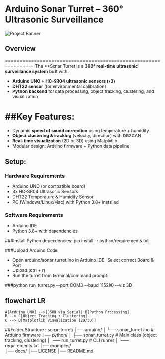 # Arduino Sonar Turret – 360° Ultrasonic Surveillance

![Project Banner](docs/banner_placeholder.png)

## Overview
================================================================
The **Sonar Turret is a **360° real-time ultrasonic surveillance system** built with:
- **Arduino UNO + HC-SR04 ultrasonic sensors (x3)**
- **DHT22 sensor** (for environmental calibration)
- **Python backend** for data processing, object tracking, clustering, and visualization

##Key Features:
================================================================
- Dynamic **speed of sound correction** using temperature + humidity  
- **Object clustering & tracking** (velocity, direction) with DBSCAN  
- **Real-time visualization** (2D or 3D) using Matplotlib  
- Modular design: Arduino firmware + Python data pipeline  


## Setup:
### Hardware Requirements
- Arduino UNO (or compatible board)  
- 3x HC-SR04 Ultrasonic Sensors  
- DHT22 Temperature & Humidity Sensor  
- PC (Windows/Linux/Mac) with Python 3.8+ installed  

### Software Requirements
- Arduino IDE  
- Python 3.8+ with dependencies  

###Install Python dependencies:
pip install -r python/requirements.txt

###Upload Arduino Code:
- Open arduino/sonar_turret.ino in Arduino IDE
-Select correct Board & Port
- Upload (ctrl + r)
- Run the turret from terminal/command prompt:

###python run_turret.py --port COM3 --baud 115200 --viz 3D

## flowchart LR

    A[Arduino UNO] -->|JSON via Serial| B[Python Processing]
    B --> C[Object Tracking + Clustering]
    C --> D[Matplotlib Visualization (2D/3D)]

##Folder Structure :
sonar-turret/
│── arduino/
│   └── sonar_turret.ino          # Arduino firmware
│── python/
│   ├── sonar_turret.py           # Main class (object tracking, clustering)
│   ├── run_turret.py             # CLI runner
│   └── requirements.txt
│── examples/  
│── docs/ 
│── LICENSE
│── README.md
